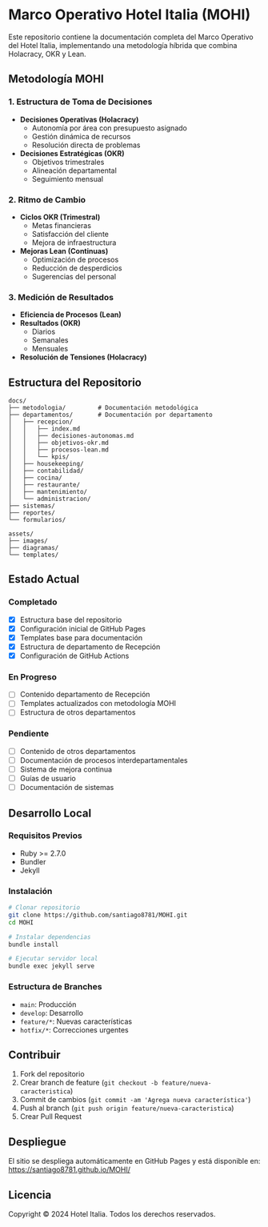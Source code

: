 # Marco Operativo Hotel Italia (MOHI)

Este repositorio contiene la documentación completa del Marco Operativo del Hotel Italia, implementando una metodología híbrida que combina Holacracy, OKR y Lean.

## Metodología MOHI

### 1. Estructura de Toma de Decisiones
- **Decisiones Operativas (Holacracy)**
  - Autonomía por área con presupuesto asignado
  - Gestión dinámica de recursos
  - Resolución directa de problemas
- **Decisiones Estratégicas (OKR)**
  - Objetivos trimestrales
  - Alineación departamental
  - Seguimiento mensual

### 2. Ritmo de Cambio
- **Ciclos OKR (Trimestral)**
  - Metas financieras
  - Satisfacción del cliente
  - Mejora de infraestructura
- **Mejoras Lean (Continuas)**
  - Optimización de procesos
  - Reducción de desperdicios
  - Sugerencias del personal

### 3. Medición de Resultados
- **Eficiencia de Procesos (Lean)**
- **Resultados (OKR)**
  - Diarios
  - Semanales
  - Mensuales
- **Resolución de Tensiones (Holacracy)**

## Estructura del Repositorio

```
docs/
├── metodologia/         # Documentación metodológica
├── departamentos/       # Documentación por departamento
│   ├── recepcion/
│   │   ├── index.md
│   │   ├── decisiones-autonomas.md
│   │   ├── objetivos-okr.md
│   │   ├── procesos-lean.md
│   │   └── kpis/
│   ├── housekeeping/
│   ├── contabilidad/
│   ├── cocina/
│   ├── restaurante/
│   ├── mantenimiento/
│   └── administracion/
├── sistemas/
├── reportes/
└── formularios/

assets/
├── images/
├── diagramas/
└── templates/
```

## Estado Actual

### Completado
- [x] Estructura base del repositorio
- [x] Configuración inicial de GitHub Pages
- [x] Templates base para documentación
- [x] Estructura de departamento de Recepción
- [x] Configuración de GitHub Actions

### En Progreso
- [ ] Contenido departamento de Recepción
- [ ] Templates actualizados con metodología MOHI
- [ ] Estructura de otros departamentos

### Pendiente
- [ ] Contenido de otros departamentos
- [ ] Documentación de procesos interdepartamentales
- [ ] Sistema de mejora continua
- [ ] Guías de usuario
- [ ] Documentación de sistemas

## Desarrollo Local

### Requisitos Previos
- Ruby >= 2.7.0
- Bundler
- Jekyll

### Instalación
```bash
# Clonar repositorio
git clone https://github.com/santiago8781/MOHI.git
cd MOHI

# Instalar dependencias
bundle install

# Ejecutar servidor local
bundle exec jekyll serve
```

### Estructura de Branches
- `main`: Producción
- `develop`: Desarrollo
- `feature/*`: Nuevas características
- `hotfix/*`: Correcciones urgentes

## Contribuir

1. Fork del repositorio
2. Crear branch de feature (`git checkout -b feature/nueva-caracteristica`)
3. Commit de cambios (`git commit -am 'Agrega nueva característica'`)
4. Push al branch (`git push origin feature/nueva-caracteristica`)
5. Crear Pull Request

## Despliegue

El sitio se despliega automáticamente en GitHub Pages y está disponible en: https://santiago8781.github.io/MOHI/

## Licencia

Copyright © 2024 Hotel Italia. Todos los derechos reservados.